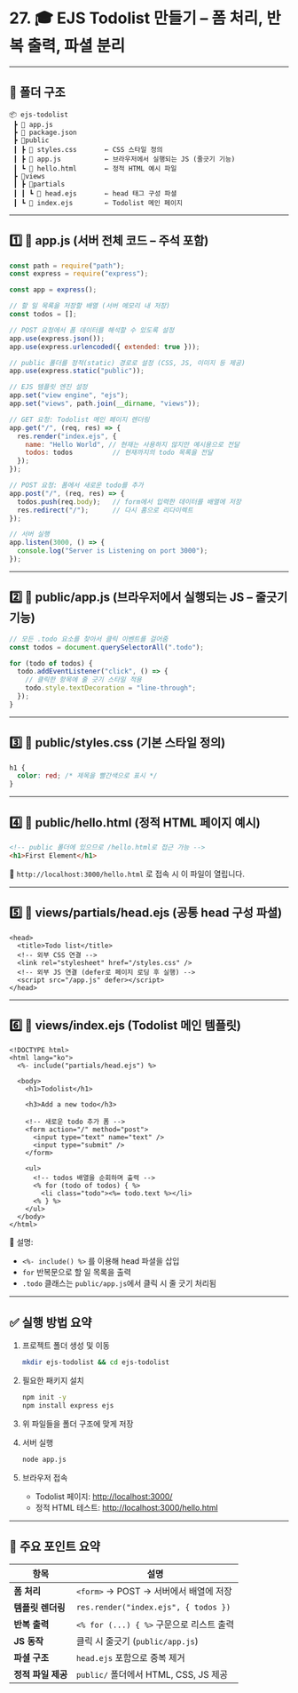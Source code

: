 
# 27. 🎓 EJS Todolist 만들기 – 폼 처리, 반복 출력, 파셜 분리

---

## 📁 폴더 구조

```
📦 ejs-todolist
 ┣ 📄 app.js
 ┣ 📄 package.json
 ┣ 📂public
 ┃ ┣ 📄 styles.css       ← CSS 스타일 정의
 ┃ ┣ 📄 app.js           ← 브라우저에서 실행되는 JS (줄긋기 기능)
 ┃ ┗ 📄 hello.html       ← 정적 HTML 예시 파일
 ┣ 📂views
 ┃ ┣ 📂partials
 ┃ ┃ ┗ 📄 head.ejs       ← head 태그 구성 파셜
 ┃ ┗ 📄 index.ejs        ← Todolist 메인 페이지
```

---

## 1️⃣ 📄 app.js (서버 전체 코드 – 주석 포함)

```js
const path = require("path");
const express = require("express");

const app = express();

// 할 일 목록을 저장할 배열 (서버 메모리 내 저장)
const todos = [];

// POST 요청에서 폼 데이터를 해석할 수 있도록 설정
app.use(express.json());
app.use(express.urlencoded({ extended: true }));

// public 폴더를 정적(static) 경로로 설정 (CSS, JS, 이미지 등 제공)
app.use(express.static("public"));

// EJS 템플릿 엔진 설정
app.set("view engine", "ejs");
app.set("views", path.join(__dirname, "views"));

// GET 요청: Todolist 메인 페이지 렌더링
app.get("/", (req, res) => {
  res.render("index.ejs", {
    name: "Hello World", // 현재는 사용하지 않지만 예시용으로 전달
    todos: todos          // 현재까지의 todo 목록을 전달
  });
});

// POST 요청: 폼에서 새로운 todo를 추가
app.post("/", (req, res) => {
  todos.push(req.body);   // form에서 입력한 데이터를 배열에 저장
  res.redirect("/");      // 다시 홈으로 리다이렉트
});

// 서버 실행
app.listen(3000, () => {
  console.log("Server is Listening on port 3000");
});
```

---

## 2️⃣ 📄 public/app.js (브라우저에서 실행되는 JS – 줄긋기 기능)

```js
// 모든 .todo 요소를 찾아서 클릭 이벤트를 걸어줌
const todos = document.querySelectorAll(".todo");

for (todo of todos) {
  todo.addEventListener("click", () => {
    // 클릭한 항목에 줄 긋기 스타일 적용
    todo.style.textDecoration = "line-through";
  });
}
```

---

## 3️⃣ 📄 public/styles.css (기본 스타일 정의)

```css
h1 {
  color: red; /* 제목을 빨간색으로 표시 */
}
```

---

## 4️⃣ 📄 public/hello.html (정적 HTML 페이지 예시)

```html
<!-- public 폴더에 있으므로 /hello.html로 접근 가능 -->
<h1>First Element</h1>
```

📌 `http://localhost:3000/hello.html` 로 접속 시 이 파일이 열립니다.

---

## 5️⃣ 📄 views/partials/head.ejs (공통 head 구성 파셜)

```ejs
<head>
  <title>Todo list</title>
  <!-- 외부 CSS 연결 -->
  <link rel="stylesheet" href="/styles.css" />
  <!-- 외부 JS 연결 (defer로 페이지 로딩 후 실행) -->
  <script src="/app.js" defer></script>
</head>
```

---

## 6️⃣ 📄 views/index.ejs (Todolist 메인 템플릿)

```ejs
<!DOCTYPE html>
<html lang="ko">
  <%- include("partials/head.ejs") %>

  <body>
    <h1>Todolist</h1>

    <h3>Add a new todo</h3>

    <!-- 새로운 todo 추가 폼 -->
    <form action="/" method="post">
      <input type="text" name="text" />
      <input type="submit" />
    </form>

    <ul>
      <!-- todos 배열을 순회하며 출력 -->
      <% for (todo of todos) { %>
        <li class="todo"><%= todo.text %></li>
      <% } %>
    </ul>
  </body>
</html>
```

📌 설명:
- `<%- include() %>` 를 이용해 head 파셜을 삽입  
- `for` 반복문으로 할 일 목록을 출력  
- `.todo` 클래스는 `public/app.js`에서 클릭 시 줄 긋기 처리됨

---

## ✅ 실행 방법 요약

1. 프로젝트 폴더 생성 및 이동  
   ```bash
   mkdir ejs-todolist && cd ejs-todolist
   ```

2. 필요한 패키지 설치  
   ```bash
   npm init -y
   npm install express ejs
   ```

3. 위 파일들을 폴더 구조에 맞게 저장

4. 서버 실행  
   ```bash
   node app.js
   ```

5. 브라우저 접속  
   - Todolist 페이지: [http://localhost:3000/](http://localhost:3000/)  
   - 정적 HTML 테스트: [http://localhost:3000/hello.html](http://localhost:3000/hello.html)

---

## 📌 주요 포인트 요약

| 항목 | 설명 |
|------|------|
| **폼 처리** | `<form>` → POST → 서버에서 배열에 저장 |
| **템플릿 렌더링** | `res.render("index.ejs", { todos })` |
| **반복 출력** | `<% for (...) { %>` 구문으로 리스트 출력 |
| **JS 동작** | 클릭 시 줄긋기 (`public/app.js`) |
| **파셜 구조** | `head.ejs` 포함으로 중복 제거 |
| **정적 파일 제공** | `public/` 폴더에서 HTML, CSS, JS 제공 |
